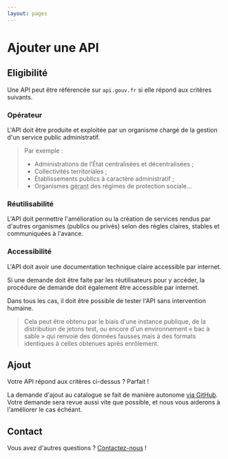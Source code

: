 ```yaml
---
layout: pages
---
```


# Ajouter une API

## Eligibilité

Une API peut être référencée sur `api.gouv.fr` si elle répond aux critères suivants.

### Opérateur

L'API doit être produite et exploitée par un organisme chargé de la gestion d'un service public administratif.

> Par exemple :
>
> - Administrations de l’État centralisées et décentralisées ;
> - Collectivités territoriales ;
> - Établissements publics à caractère administratif ;
> - Organismes <abbr title="Relevant du code de la sécurité sociale et du code rural ou mentionnés aux articles L. 223-16 et L.351-21 du code du travail">gérant</abbr> des régimes de protection sociale…

### Réutilisabilité

L'API doit permettre l'amélioration ou la création de services rendus par d'autres organismes (publics ou privés) selon des règles claires, stables et communiquées à l'avance.

### Accessibilité

L'API doit avoir une documentation technique claire accessible par internet.

Si une demande doit être faite par les réutilisateurs pour y accéder, la procédure de demande doit également être accessible par internet.

Dans tous les cas, il doit être possible de tester l'API sans intervention humaine.

> Cela peut être obtenu par le biais d'une instance publique, de la distribution de jetons test, ou encore d'un environnement « bac à sable » qui renvoie des données fausses mais à des formats identiques à celles obtenues après enrôlement.


## Ajout

Votre API répond aux critères ci-dessus ? Parfait !

La demande d'ajout au catalogue se fait de manière autonome [via GitHub](https://github.com/sgmap/api.gouv.fr/blob/master/CONTRIBUTING.md). Votre demande sera revue aussi vite que possible, et nous vous aiderons à l'améliorer le cas échéant.

## Contact

Vous avez d'autres questions ? [Contactez-nous](/contact) !
